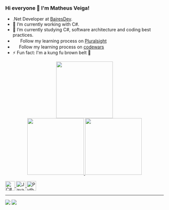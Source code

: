 ### Hi everyone 👋 I'm Matheus Veiga!

- .Net Developer at [BairesDev](https://www.linkedin.com/company/bairesdev).
- 🔭 I’m currently working with C#.
- 🌱 I’m currently studying C#, software architecture and coding best practices.
- <img height="16em" src="https://user-images.githubusercontent.com/23152024/171012451-868428bc-ce52-423f-8d67-2c9166e4a533.png"/>&nbsp; Follow my learning process on [Pluralsight](https://app.pluralsight.com/profile/matheus-veiga)
- <img height="16em" src="https://user-images.githubusercontent.com/23152024/172078175-ee152047-1bef-4fe9-bc4e-d8f90983feef.png"/> Follow my learning process on [codewars](https://www.codewars.com/users/matsennin)
- ⚡ Fun fact: I'm a kung fu brown belt 🥋
  
<div align="center">
  <img height="180em" src="https://github-profile-trophy.vercel.app/?username=matsennin" />
</div>

<div align="center">
  <a href="https://github.com/matsennin">
  <img height="180em" src="https://github-readme-stats.vercel.app/api?username=matsennin&show_icons=true&theme=dracula&include_all_commits=true&count_private=true" />
  <img height="180em" src="https://github-readme-stats.vercel.app/api/top-langs/?username=matsennin&layout=compact&langs_count=20&theme=dracula&hide=batchfile" />
</div>

<div style="display: inline_block"><br>
  <img align="center" alt="C#" height="30" src="https://user-images.githubusercontent.com/23152024/171009241-d4ad10c6-fc61-4fde-88b6-1f2672bee8a4.png" />
  <img align="center" alt="JavaScript" height="30" src="https://cdn.jsdelivr.net/gh/devicons/devicon/icons/javascript/javascript-original.svg" />
  <img align="center" alt="Python" height="30" src="https://user-images.githubusercontent.com/23152024/171010928-6404e3b9-f4df-48e8-b8af-dc9febd9007c.png" />
</div>

<hr />
  
<a href = "cavalcante.matheusveiga@gmail.com"><img src="https://img.shields.io/badge/-Gmail-%23333?style=for-the-badge&logo=gmail&logoColor=white" target="_blank"></a>
<a href="https://www.linkedin.com/in/matheus-cavalcante-veiga-b1b5258b" target="_blank"><img src="https://img.shields.io/badge/-LinkedIn-%230077B5?style=for-the-badge&logo=linkedin&logoColor=white" target="_blank"></a> 


<!--
**matsennin/matsennin** is a ✨ _special_ ✨ repository because its `README.md` (this file) appears on your GitHub profile.

Here are some ideas to get you started:

- 🔭 I’m currently working on ...
- 🌱 I’m currently learning ...
- 👯 I’m looking to collaborate on ...
- 🤔 I’m looking for help with ...
- 💬 Ask me about ...
- 📫 How to reach me: ...
- 😄 Pronouns: ...
- ⚡ Fun fact: ...
-->
